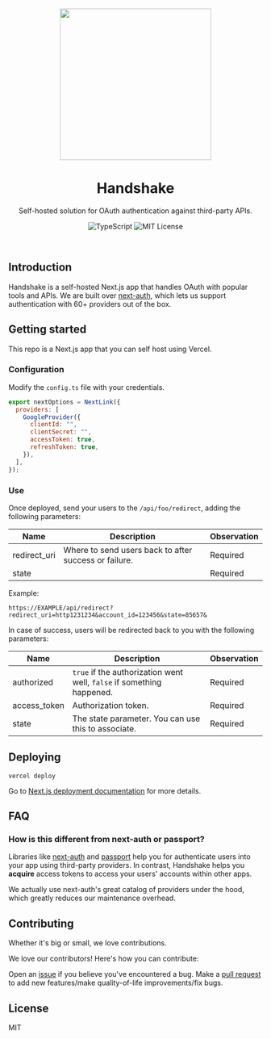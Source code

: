 <br />

<p align="center">
  <img src="https://media1.giphy.com/media/750o1RprTNj8ldkwak/200.gif?cid=5a38a5a2julf1ukb89781yu88pth7ol9sm22s52gc88gc0hs&ep=v1_gifs_search&rid=300.gif&ct=g" width="300"/>

  <h1 align="center">Handshake</h1>

  <p align="center">
    Self-hosted solution for OAuth authentication against third-party APIs.
  </p>

  <p align="center" style="align: center;">
    <img src="https://img.shields.io/badge/TypeScript-blue" alt="TypeScript" />
    <img src="https://img.shields.io/badge/MIT-License" alt="MIT License" />
  </p>
</p>

<br />

## Introduction

Handshake is a self-hosted Next.js app that handles OAuth with popular tools and
APIs. We are built over [next-auth](https://github.com/nextauthjs/next-auth),
which lets us support authentication with 60+ providers out of the box.

## Getting started

This repo is a Next.js app that you can self host using Vercel.

### Configuration

Modify the `config.ts` file with your credentials.

```js
export nextOptions = NextLink({
  providers: [
    GoogleProvider({
      clientId: "",
      clientSecret: "",
      accessToken: true,
      refreshToken: true,
    }),
  ],
});
```

### Use

Once deployed, send your users to the `/api/foo/redirect`, adding the following parameters:

| Name         | Description                                           | Observation |
| ------------ | ----------------------------------------------------- | ----------- |
| redirect_uri | Where to send users back to after success or failure. | Required    |
| state        |                                                       | Required    |

Example:

`https://EXAMPLE/api/redirect?redirect_uri=http1231234&account_id=123456&state=85657&`

In case of success, users will be redirected back to you with the following parameters:

| Name         | Description                                                           | Observation |
| ------------ | --------------------------------------------------------------------- | ----------- |
| authorized   | `true` if the authorization went well, `false` if something happened. | Required    |
| access_token | Authorization token.                                                  | Required    |
| state        | The state parameter. You can use this to associate.                   | Required    |

## Deploying

`vercel deploy`

Go to [Next.js deployment documentation](https://nextjs.org/docs/deployment) for more details.

## FAQ

### How is this different from next-auth or passport?

Libraries like [next-auth](https://github.com/nextauthjs/next-auth) and
[passport](https://github.com/jaredhanson/passport) help you for authenticate
users into your app using third-party providers. In contrast, Handshake helps
you **acquire** access tokens to access your users' accounts within other apps.

We actually use next-auth's great catalog of providers under the hood, which
greatly reduces our maintenance overhead.

## Contributing

Whether it's big or small, we love contributions.

We love our contributors! Here's how you can contribute:

Open an [issue](https://github.com/fiberinc/handshake/issues) if you believe you've encountered a bug.
Make a [pull request](https://github.com/fiberinc/handshake/pulls) to add new features/make quality-of-life improvements/fix bugs.

## License

MIT
